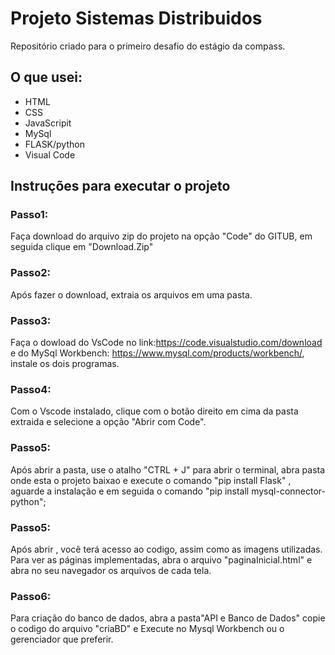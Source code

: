 # Projeto Sistemas Distribuidos

Repositório criado para o primeiro desafio do estágio da compass.

## O que usei:

- HTML
- CSS
- JavaScripit
- MySql
- FLASK/python
- Visual Code

## Instruções para executar o projeto

### Passo1:

Faça download do arquivo zip do projeto na opção "Code" do GITUB, em seguida clique em "Download.Zip"

### Passo2:

Após fazer o download, extraia os arquivos em uma pasta.

### Passo3:

Faça o dowload do VsCode no link:https://code.visualstudio.com/download e do MySql Workbench: https://www.mysql.com/products/workbench/, instale os dois programas.

### Passo4:

Com o Vscode instalado, clique com o botão direito em cima da pasta extraida e selecione a opção "Abrir com Code".

### Passo5:

Após abrir a pasta, use o atalho "CTRL + J" para abrir o terminal, abra pasta onde esta o projeto baixao e execute o comando "pip install Flask" , aguarde a instalação e em seguida o comando "pip install mysql-connector-python";

### Passo5:

Após abrir , você terá acesso ao codigo, assim como as imagens utilizadas.
Para ver as páginas implementadas, abra o arquivo "paginaInicial.html" e abra no seu navegador os arquivos de cada tela.

### Passo6:

Para criação do banco de dados, abra a pasta"API e Banco de Dados" copie o codigo do arquivo "criaBD" e Execute no Mysql Workbench ou o gerenciador que preferir.
